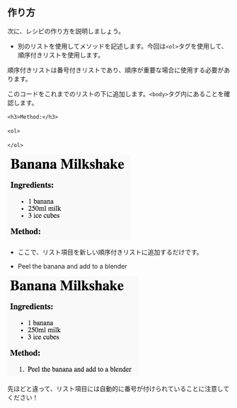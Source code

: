## 作り方

次に、レシピの作り方を説明しましょう。

+ 別のリストを使用してメソッドを記述します。今回は`<ol>`タグを使用して、順序付きリストを使用します。

順序付きリストは番号付きリストであり、順序が重要な場合に使用する必要があります。

このコードをこれまでのリストの下に追加します。`<body>`タグ内にあることを確認します。

    <h3>Method:</h3>
    
    <ol>
    
    </ol>
    

![スクリーンショット](images/recipe-method.png)

+ ここで、リスト項目を新しい順序付きリストに追加するだけです。

    <li>Peel the banana and add to a blender</li>
    

![スクリーンショット](images/recipe-ol.png)

先ほどと違って、リスト項目には自動的に番号が付けられていることに注意してください！